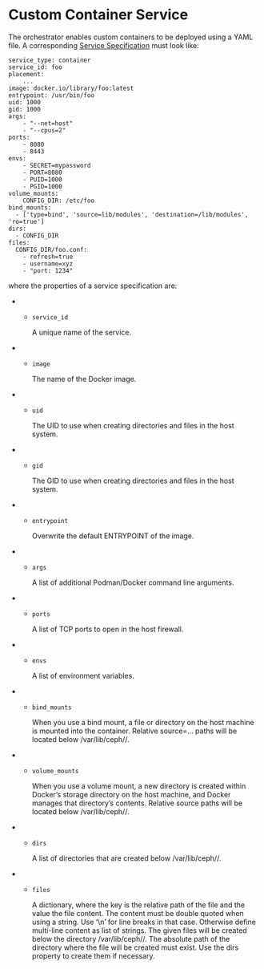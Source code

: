 # Custom Container Service

The orchestrator enables custom containers to be deployed using a YAML file. A corresponding [Service Specification](https://docs.ceph.com/en/latest/cephadm/service-management/#orchestrator-cli-service-spec) must look like:

```
service_type: container
service_id: foo
placement:
    ...
image: docker.io/library/foo:latest
entrypoint: /usr/bin/foo
uid: 1000
gid: 1000
args:
    - "--net=host"
    - "--cpus=2"
ports:
    - 8080
    - 8443
envs:
    - SECRET=mypassword
    - PORT=8080
    - PUID=1000
    - PGID=1000
volume_mounts:
    CONFIG_DIR: /etc/foo
bind_mounts:
  - ['type=bind', 'source=lib/modules', 'destination=/lib/modules', 'ro=true']
dirs:
  - CONFIG_DIR
files:
  CONFIG_DIR/foo.conf:
    - refresh=true
    - username=xyz
    - "port: 1234"
```

where the properties of a service specification are:

- - `service_id`

    A unique name of the service.

- - `image`

    The name of the Docker image.

- - `uid`

    The UID to use when creating directories and files in the host system.

- - `gid`

    The GID to use when creating directories and files in the host system.

- - `entrypoint`

    Overwrite the default ENTRYPOINT of the image.

- - `args`

    A list of additional Podman/Docker command line arguments.

- - `ports`

    A list of TCP ports to open in the host firewall.

- - `envs`

    A list of environment variables.

- - `bind_mounts`

    When you use a bind mount, a file or directory on the host machine is mounted into the container. Relative source=… paths will be located below /var/lib/ceph/<cluster-fsid>/<daemon-name>.

- - `volume_mounts`

    When you use a volume mount, a new directory is created within Docker’s storage directory on the host machine, and Docker manages that directory’s contents. Relative source paths will be located below /var/lib/ceph/<cluster-fsid>/<daemon-name>.

- - `dirs`

    A list of directories that are created below /var/lib/ceph/<cluster-fsid>/<daemon-name>.

- - `files`

    A dictionary, where the key is the relative path of the file and the value the file content. The content must be double quoted when using a string. Use ‘\n’ for line breaks in that case. Otherwise define multi-line content as list of strings. The given files will be created below the directory /var/lib/ceph/<cluster-fsid>/<daemon-name>. The absolute path of the directory where the file will be created must exist. Use the dirs property to create them if necessary.